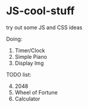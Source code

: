 # JS-cool-stuff
try out some JS and CSS ideas

Doing:

1. Timer/Clock
2. Simple Piano
3. Display Img

TODO list:

4. 2048
4. Wheel of Fortune
5. Calculator

